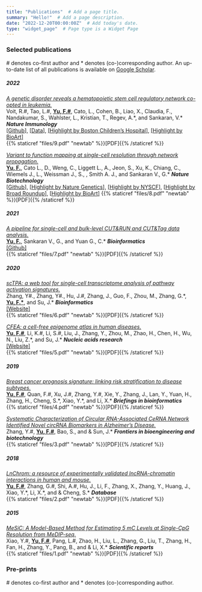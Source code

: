 ```yaml
---
title: "Publications"  # Add a page title.
summary: "Hello!"  # Add a page description.
date: "2022-12-20T00:00:00Z"  # Add today's date.
type: "widget_page"  # Page type is a Widget Page
---
```




### __**Selected publications**__  
\# denotes co-first author and * denotes (co-)corresponding author. An up-to-date list of all publications is available on [Google Scholar](https://scholar.google.com/citations?user=sslV11MAAAAJ).
<!-- Major Publications (A Yu Lab member is the ^(co-)first or *(co-)corresponding author) -->
##### 2022
[*A genetic disorder reveals a hematopoietic stem cell regulatory network co-opted in leukemia.*](https://www.nature.com/articles/s41590-022-01370-4)  
Voit, R.#, Tao, L.#, **<ins>Yu, F.#</ins>**, Cato, L., Cohen, B., Liao, X., Claudia, F., Nandakumar, S., Wahlster, L., Kristian, T., Regev, A.\*, and Sankaran, V.\* ***Nature Immunology***   
[[<ins>Github</ins>]](https://github.com/sankaranlab/mecom_var), [[<ins>Data</ins>]](https://www.ncbi.nlm.nih.gov/geo/query/acc.cgi?acc=GSE175521), [[<ins>Highlight by Boston Children’s Hospital</ins>]](https://answers.childrenshospital.org/acute-myeloid-leukemia/), [[<ins>Highlight by BioArt</ins>]](https://mp.weixin.qq.com/s/bfSg24t-HAcoA8rUhHGcfg)  
{{% staticref "files/9.pdf" "newtab" %}}[PDF]{{% /staticref %}}

[*Variant to function mapping at single-cell resolution through network propagation.*](https://www.nature.com/articles/s41587-022-01341-y)  
**<u>Yu, F.</u>**, Cato L., D., Weng, C., Liggett L., A., Jeon, S., Xu, K., Chiang, C., Wiemels J., L., Weissman J., S., , Smith A. J., and Sankaran V., G.\* ***Nature Biotechnology***  
[[<ins>Github</ins>]](https://github.com/sankaranlab/SCAVENGE), [[<ins>Highlight by Nature Genetics</ins>]](https://www.nature.com/articles/s41588-022-01136-6), [[<ins>Highlight by NYSCF</ins>]](https://nyscf.org/resources/meet-scavenge-a-search-engine-to-uncover-how-genetic-variations-affect-our-cells/#sq_h3qn23vs5o), [[<ins>Highlight by Broad Roundup</ins>]](https://www.broadinstitute.org/news/research-roundup-june-13-2022), [[<ins>Highlight by BioArt</ins>]](https://mp.weixin.qq.com/s/0HNjEfdi5Lyqd_w7pVySRw)
{{% staticref "files/8.pdf" "newtab" %}}[PDF]{{% /staticref %}}

##### 2021
[*A pipeline for single-cell and bulk-level CUT&RUN and CUT&Tag data analysis.*](https://academic.oup.com/bioinformatics/article/38/1/252/6318389)  
**<u>Yu, F.</u>**, Sankaran V., G., and Yuan G., C.\*  ***Bioinformatics***  
[[<ins>Github</ins>]](https://github.com/fl-yu/CUT-RUNTools-2.0)  
{{% staticref "files/7.pdf" "newtab" %}}[PDF]{{% /staticref %}}

##### 2020
[*scTPA: a web tool for single-cell transcriptome analysis of pathway activation signatures.*](https://academic.oup.com/bioinformatics/article/36/14/4217/5841657)  
Zhang, Y#., Zhang, Y#., Hu, J.#, Zhang, J., Guo, F., Zhou, M., Zhang, G.\*, **<u>Yu, F.\*</u>**, and Su, J.\*  ***Bioinformatics***  
[[<ins>Website</ins>]](http://sctpa.bio-data.cn/)  
{{% staticref "files/6.pdf" "newtab" %}}[PDF]{{% /staticref %}}

[*CFEA: a cell-free epigenome atlas in human diseases.*](https://academic.oup.com/nar/article/48/D1/D40/5552060)  
**<u>Yu, F.#</u>**, Li, K.#, Li, S.#, Liu, J., Zhang, Y., Zhou, M., Zhao, H., Chen, H., Wu, N., Liu, Z.\*, and Su, J.\*  ***Nucleic acids research***  
[[<ins>Website</ins>]](http://www.bio-data.cn/CFEA)  
{{% staticref "files/5.pdf" "newtab" %}}[PDF]{{% /staticref %}}


##### 2019
[*Breast cancer prognosis signature: linking risk stratification to disease subtypes.*](https://academic.oup.com/bib/article/20/6/2130/5090083)  
**<u>Yu, F.#</u>**, Quan, F.#, Xu, J.#, Zhang, Y.#, Xie, Y., Zhang, J., Lan, Y., Yuan, H., Zhang, H., Cheng, S.\*, Xiao, Y.\*, and Li, X.\*  ***Briefings in bioinformatics***  
{{% staticref "files/4.pdf" "newtab" %}}[PDF]{{% /staticref %}}

[*Systematic Characterization of Circular RNA-Associated CeRNA Network Identified Novel circRNA Biomarkers in Alzheimer’s Disease.*](https://www.frontiersin.org/articles/10.3389/fbioe.2019.00222/full)  
Zhang, Y.#, **<u>Yu, F.#</u>**, Bao, S., and & Sun, J.\*  ***Frontiers in bioengineering and biotechnology***  
{{% staticref "files/3.pdf" "newtab" %}}[PDF]{{% /staticref %}}


##### 2018
[*LnChrom: a resource of experimentally validated lncRNA-chromatin interactions in human and mouse.*](https://academic.oup.com/database/article/doi/10.1093/database/bay039/4999394)  
**<u>Yu, F.#</u>**, Zhang, G.#, Shi, A.#, Hu, J., Li, F., Zhang, X., Zhang, Y., Huang, J., Xiao, Y.\*, Li, X.\*, and & Cheng, S.\*  ***Database***  
{{% staticref "files/2.pdf" "newtab" %}}[PDF]{{% /staticref %}}


##### 2015
[*MeSiC: A Model-Based Method for Estimating 5 mC Levels at Single-CpG Resolution from MeDIP-seq.*](https://www.nature.com/articles/srep14699)  
Xiao, Y.#, **<u>Yu, F.#</u>**, Pang, L.#, Zhao, H., Liu, L., Zhang, G., Liu, T., Zhang, H., Fan, H., Zhang, Y., Pang, B., and & Li, X.\*  ***Scientific reports***  
{{% staticref "files/1.pdf" "newtab" %}}[PDF]{{% /staticref %}}



### __**Pre-prints**__  
\# denotes co-first author and * denotes (co-)corresponding author.
<br/><br/>
<br/><br/>
<br/><br/>
<br/><br/>
<br/><br/>
<br/><br/>
<br/><br/>
